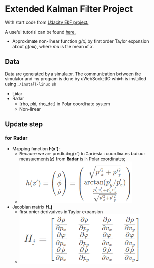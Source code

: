 # Extended Kalman Filter Project
With start code from [Udacity EKF project.](https://github.com/udacity/CarND-Extended-Kalman-Filter-Project)

A useful tutorial can be found [here.](https://towardsdatascience.com/extended-kalman-filter-43e52b16757d)
* Approximate non-linear function *g(x)* by first order Taylor expansion about g(*mu*), where *mu* is the mean of *x*.

## Data
Data are generated by a simulator. The communication between the simulator and my program is done by uWebSocketIO
which is installed using `./install-linux.sh`  
* Lidar
* Radar
    * [rho, phi, rho_dot] in Polar coordinate system 
    * Non-linear


## Update step
### for Radar
* Mapping function **h(x')**:
    * Because we are predicting(*x'*) in Cartesian coordinates but our measurements(*z*) from **Radar** is in Polar coordinates;  
    * ![Mapping function](Docs/pics/h.png)
* Jacobian matrix **H_j**
    * first order derivatives in Taylor expansion
    * ![Jacobian matrix H_j](Docs/pics/Hj.png)